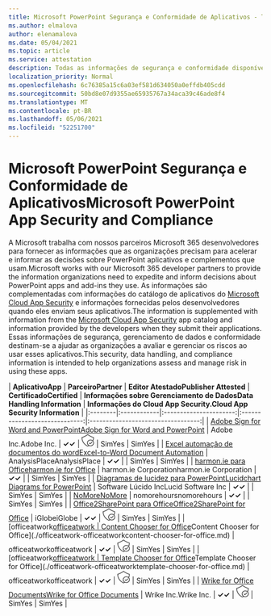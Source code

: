 ```yaml
---
title: Microsoft PowerPoint Segurança e Conformidade de Aplicativos - Todos os Aplicativos
ms.author: elmalova
author: elenamalova
ms.date: 05/04/2021
ms.topic: article
ms.service: attestation
description: Todas as informações de segurança e conformidade disponíveis para todos os aplicativos PowerPoint Microsoft.
localization_priority: Normal
ms.openlocfilehash: 6c76385a15c6a03ef581d634050a0effdb405cdd
ms.sourcegitcommit: 50bd8e07d9355ae65935767a34aca39c46ade8f4
ms.translationtype: MT
ms.contentlocale: pt-BR
ms.lasthandoff: 05/06/2021
ms.locfileid: "52251700"
---
```

# <a name="microsoft-powerpoint-app-security-and-compliance"></a><span data-ttu-id="d9114-103">Microsoft PowerPoint Segurança e Conformidade de Aplicativos</span><span class="sxs-lookup"><span data-stu-id="d9114-103">Microsoft PowerPoint App Security and Compliance</span></span>

<span data-ttu-id="d9114-104">A Microsoft trabalha com nossos parceiros Microsoft 365 desenvolvedores para fornecer as informações que as organizações precisam para acelerar e informar as decisões sobre PowerPoint aplicativos e complementos que usam.</span><span class="sxs-lookup"><span data-stu-id="d9114-104">Microsoft works with our Microsoft 365 developer partners to provide the information organizations need to expedite and inform decisions about PowerPoint apps and add-ins they use.</span></span> <span data-ttu-id="d9114-105">As informações são complementadas com informações do catálogo de aplicativos do [Microsoft Cloud App Security](https://www.microsoft.com/en-us/enterprise-mobility-security/cloud-app-security) e informações fornecidas pelos desenvolvedores quando eles enviam seus aplicativos.</span><span class="sxs-lookup"><span data-stu-id="d9114-105">The information is supplemented with information from the [Microsoft Cloud App Security](https://www.microsoft.com/en-us/enterprise-mobility-security/cloud-app-security) app catalog and information provided by the developers when they submit their applications.</span></span> <span data-ttu-id="d9114-106">Essas informações de segurança, gerenciamento de dados e conformidade destinam-se a ajudar as organizações a avaliar e gerenciar os riscos ao usar esses aplicativos.</span><span class="sxs-lookup"><span data-stu-id="d9114-106">This security, data handling, and compliance information is intended to help organizations assess and manage risk in using these apps.</span></span>

| <span data-ttu-id="d9114-107">**Aplicativo**</span><span class="sxs-lookup"><span data-stu-id="d9114-107">**App**</span></span> | <span data-ttu-id="d9114-108">**Parceiro**</span><span class="sxs-lookup"><span data-stu-id="d9114-108">**Partner**</span></span> | <span data-ttu-id="d9114-109">**Editor Atestado**</span><span class="sxs-lookup"><span data-stu-id="d9114-109">**Publisher Attested**</span></span> | <span data-ttu-id="d9114-110">**Certificado**</span><span class="sxs-lookup"><span data-stu-id="d9114-110">**Certified**</span></span> | <span data-ttu-id="d9114-111">**Informações sobre Gerenciamento de Dados**</span><span class="sxs-lookup"><span data-stu-id="d9114-111">**Data Handling Information**</span></span> | <span data-ttu-id="d9114-112">**Informações do Cloud App Security.**</span><span class="sxs-lookup"><span data-stu-id="d9114-112">**Cloud App Security Information**</span></span> |
|:--------|:------------|:----------------------:|:-----------------------------:|:----------------------------------:|
| [<span data-ttu-id="d9114-113">Adobe Sign for Word and PowerPoint</span><span class="sxs-lookup"><span data-stu-id="d9114-113">Adobe Sign for Word and PowerPoint</span></span>](./adobe-inc-sign-for-word-and-powerpoint.md) | <span data-ttu-id="d9114-114">Adobe Inc.</span><span class="sxs-lookup"><span data-stu-id="d9114-114">Adobe Inc.</span></span> | <span data-ttu-id="d9114-115">**✓**</span><span class="sxs-lookup"><span data-stu-id="d9114-115">**✓**</span></span> | <img alt="Certified application badge" src="../media/certified-badge.png" height="25" width="25" /> | <span data-ttu-id="d9114-116">Sim</span><span class="sxs-lookup"><span data-stu-id="d9114-116">Yes</span></span> | <span data-ttu-id="d9114-117">Sim</span><span class="sxs-lookup"><span data-stu-id="d9114-117">Yes</span></span> |
| [<span data-ttu-id="d9114-118">Excel automação de documentos do word</span><span class="sxs-lookup"><span data-stu-id="d9114-118">Excel-to-Word Document Automation</span></span>](./analysisplace-excel-to-word-document-automation.md) | <span data-ttu-id="d9114-119">AnalysisPlace</span><span class="sxs-lookup"><span data-stu-id="d9114-119">AnalysisPlace</span></span> | <span data-ttu-id="d9114-120">**✓**</span><span class="sxs-lookup"><span data-stu-id="d9114-120">**✓**</span></span> |  | <span data-ttu-id="d9114-121">Sim</span><span class="sxs-lookup"><span data-stu-id="d9114-121">Yes</span></span> | <span data-ttu-id="d9114-122">Sim</span><span class="sxs-lookup"><span data-stu-id="d9114-122">Yes</span></span> |
| [<span data-ttu-id="d9114-123">harmon.ie para Office</span><span class="sxs-lookup"><span data-stu-id="d9114-123">harmon.ie for Office</span></span>](./harmonie-corporation-for-office.md) | <span data-ttu-id="d9114-124">harmon.ie Corporation</span><span class="sxs-lookup"><span data-stu-id="d9114-124">harmon.ie Corporation</span></span> | <span data-ttu-id="d9114-125">**✓**</span><span class="sxs-lookup"><span data-stu-id="d9114-125">**✓**</span></span> |  | <span data-ttu-id="d9114-126">Sim</span><span class="sxs-lookup"><span data-stu-id="d9114-126">Yes</span></span> | <span data-ttu-id="d9114-127">Sim</span><span class="sxs-lookup"><span data-stu-id="d9114-127">Yes</span></span> |
| [<span data-ttu-id="d9114-128">Diagramas de lucidez para PowerPoint</span><span class="sxs-lookup"><span data-stu-id="d9114-128">Lucidchart Diagrams for PowerPoint</span></span>](./lucid-software-inc-lucidchart-diagrams-for-powerpoint.md) | <span data-ttu-id="d9114-129">Software Lúcido Inc</span><span class="sxs-lookup"><span data-stu-id="d9114-129">Lucid Software Inc</span></span> | <span data-ttu-id="d9114-130">**✓**</span><span class="sxs-lookup"><span data-stu-id="d9114-130">**✓**</span></span> |  | <span data-ttu-id="d9114-131">Sim</span><span class="sxs-lookup"><span data-stu-id="d9114-131">Yes</span></span> | <span data-ttu-id="d9114-132">Sim</span><span class="sxs-lookup"><span data-stu-id="d9114-132">Yes</span></span> |
| [<span data-ttu-id="d9114-133">NoMore</span><span class="sxs-lookup"><span data-stu-id="d9114-133">NoMore</span></span>](./nomorehours-nomore.md) | <span data-ttu-id="d9114-134">nomorehours</span><span class="sxs-lookup"><span data-stu-id="d9114-134">nomorehours</span></span> | <span data-ttu-id="d9114-135">**✓**</span><span class="sxs-lookup"><span data-stu-id="d9114-135">**✓**</span></span> |  | <span data-ttu-id="d9114-136">Sim</span><span class="sxs-lookup"><span data-stu-id="d9114-136">Yes</span></span> | <span data-ttu-id="d9114-137">Sim</span><span class="sxs-lookup"><span data-stu-id="d9114-137">Yes</span></span> |
| [<span data-ttu-id="d9114-138">Office2SharePoint para Office</span><span class="sxs-lookup"><span data-stu-id="d9114-138">Office2SharePoint for Office</span></span>](./iglobe-office2sharepoint-for-office.md) | <span data-ttu-id="d9114-139">iGlobe</span><span class="sxs-lookup"><span data-stu-id="d9114-139">iGlobe</span></span> | <span data-ttu-id="d9114-140">**✓**</span><span class="sxs-lookup"><span data-stu-id="d9114-140">**✓**</span></span> | <img alt="Certified application badge" src="../media/certified-badge.png" height="25" width="25" /> | <span data-ttu-id="d9114-141">Sim</span><span class="sxs-lookup"><span data-stu-id="d9114-141">Yes</span></span> | <span data-ttu-id="d9114-142">Sim</span><span class="sxs-lookup"><span data-stu-id="d9114-142">Yes</span></span> |
| <span data-ttu-id="d9114-143">[officeatwork</span><span class="sxs-lookup"><span data-stu-id="d9114-143">[officeatwork</span></span> | <span data-ttu-id="d9114-144">Content Chooser for Office](./officeatwork-officeatworkcontent-chooser-for-office.md)</span><span class="sxs-lookup"><span data-stu-id="d9114-144">Content Chooser for Office](./officeatwork-officeatworkcontent-chooser-for-office.md)</span></span> | <span data-ttu-id="d9114-145">officeatwork</span><span class="sxs-lookup"><span data-stu-id="d9114-145">officeatwork</span></span> | <span data-ttu-id="d9114-146">**✓**</span><span class="sxs-lookup"><span data-stu-id="d9114-146">**✓**</span></span> | <img alt="Certified application badge" src="../media/certified-badge.png" height="25" width="25" /> | <span data-ttu-id="d9114-147">Sim</span><span class="sxs-lookup"><span data-stu-id="d9114-147">Yes</span></span> | <span data-ttu-id="d9114-148">Sim</span><span class="sxs-lookup"><span data-stu-id="d9114-148">Yes</span></span> |
| <span data-ttu-id="d9114-149">[officeatwork</span><span class="sxs-lookup"><span data-stu-id="d9114-149">[officeatwork</span></span> | <span data-ttu-id="d9114-150">Template Chooser for Office](./officeatwork-officeatworktemplate-chooser-for-office.md)</span><span class="sxs-lookup"><span data-stu-id="d9114-150">Template Chooser for Office](./officeatwork-officeatworktemplate-chooser-for-office.md)</span></span> | <span data-ttu-id="d9114-151">officeatwork</span><span class="sxs-lookup"><span data-stu-id="d9114-151">officeatwork</span></span> | <span data-ttu-id="d9114-152">**✓**</span><span class="sxs-lookup"><span data-stu-id="d9114-152">**✓**</span></span> | <img alt="Certified application badge" src="../media/certified-badge.png" height="25" width="25" /> | <span data-ttu-id="d9114-153">Sim</span><span class="sxs-lookup"><span data-stu-id="d9114-153">Yes</span></span> | <span data-ttu-id="d9114-154">Sim</span><span class="sxs-lookup"><span data-stu-id="d9114-154">Yes</span></span> |
| [<span data-ttu-id="d9114-155">Wrike for Office Documents</span><span class="sxs-lookup"><span data-stu-id="d9114-155">Wrike for Office Documents</span></span>](./wrike-inc-for-office-documents.md) | <span data-ttu-id="d9114-156">Wrike Inc.</span><span class="sxs-lookup"><span data-stu-id="d9114-156">Wrike Inc.</span></span> | <span data-ttu-id="d9114-157">**✓**</span><span class="sxs-lookup"><span data-stu-id="d9114-157">**✓**</span></span> | <img alt="Certified application badge" src="../media/certified-badge.png" height="25" width="25" /> | <span data-ttu-id="d9114-158">Sim</span><span class="sxs-lookup"><span data-stu-id="d9114-158">Yes</span></span> | <span data-ttu-id="d9114-159">Sim</span><span class="sxs-lookup"><span data-stu-id="d9114-159">Yes</span></span> |
